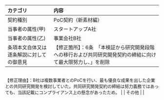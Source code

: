 | カテゴリ | 内容 |
| :--- | :--- |
| 契約種別 | PoC契約（新素材編） |
| 当事者の属性(甲) | スタートアップA社 |
| 当事者の属性(乙) | 事業会社B社 |
| 条項本文自体又は逐条解説に対しての御意見 | 【修正箇所】：6条　「本検証から研究開発段階への移行および共同研究開発契約の締結に向けて最大限努力し、」を削除
<br>
【修正理由】：B社は複数事業者とのPoCを行い、最も優良な成果を出した企業との共同研究開発を検討していた。共同研究開発契約の締結は努力義務ではあっても、当該記載にコンプライアンス上の懸念があったため。 |
| その他 |  |
